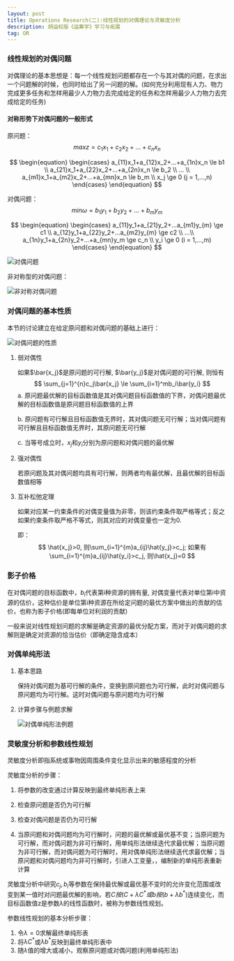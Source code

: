 ```yaml
---
layout: post
title: Operations Research(二):线性规划的对偶理论与灵敏度分析
description: 胡运权版《运筹学》学习与拓展
tag: OR
---
```


### 线性规划的对偶问题

对偶理论的基本思想是：每一个线性规划问题都存在一个与其对偶的问题，在求出一个问题解的时候，也同时给出了另一问题的解。(如何充分利用现有人力、物力完成更多任务和怎样用最少人力物力去完成给定的任务和怎样用最少人力物力去完成给定的任务)

#### 对称形势下对偶问题的一般形式

原问题：
$$
\begin{equation}
max z = c_1x_1+c_2x_2+...+c_nx_n
\end{equation}
$$

$$
\begin{equation}
\begin{cases}
a_{11}x_1+a_{12}x_2+...+a_{1n}x_n \le b1 \\
a_{21}x_1+a_{22}x_2+...+a_{2n}x_n \le b_2 \\
... \\
a_{m1}x_1+a_{m2}x_2+...+a_{mn}x_n \le b_m \\
x_j \ge 0 (j = 1,...,n)
\end{cases}
\end{equation}
$$

对偶问题：
$$
min \omega = b_1y_1 + b_2y_2+ ... + b_my_m
$$

$$
\begin{equation}
\begin{cases}
a_{11}y_1+a_{21}y_2+...a_{m1}y_{m} \ge c1 \\
a_{12}y_1+a_{22}y_2+...a_{m2}y_{m} \ge c2 \\
...\\
a_{1n}y_1+a_{2n}y_2+...+a_{mn}y_m  \ge c_n \\
y_i \ge 0 (i = 1,...,m)
\end{cases}
\end{equation}
$$



![对偶问题](D:\github_project\blog\muhoushaonian.github.io\images\post_image\对偶问题.png)



非对称型的对偶问题：

![非对称对偶问题](D:\github_project\blog\muhoushaonian.github.io\images\post_image\非对称对偶问题.png)



### 对偶问题的基本性质

本节的讨论建立在给定原问题和对偶问题的基础上进行：



![对偶问题的性质](D:\github_project\blog\muhoushaonian.github.io\images\post_image\对偶问题的性质.png)

1. 弱对偶性

   如果$\bar{x_j}$是原问题的可行解, $\bar{y_j}$是对偶问题的可行解, 则恒有
   $$
   \sum_{j=1}^{n}c_j\bar{x_j} \le \sum_{i=1}^mb_i\bar{y_i}
   $$
   a. 原问题最优解的目标函数值是其对偶问题目标函数值的下界，对偶问题最优解的目标函数值是原问题目标函数值的上界

   b. 原问题有可行解且目标函数值无界时，其对偶问题无可行解；当对偶问题有可行解且目标函数值无界时，其原问题无可行解

   c. 当等号成立时，$x_j$和$y_i$分别为原问题和对偶问题的最优解

2. 强对偶性

   若原问题及其对偶问题均具有可行解，则两者均有最优解，且最优解的目标函数值相等

3. 互补松弛定理

   如果对应某一约束条件的对偶变量值为非零，则该约束条件取严格等式；反之如果约束条件取严格不等式，则其对应的对偶变量也一定为0.

   即：
   $$
   \hat{x_j}>0, 则\sum_{i=1}^{m}a_{ij}\hat{y_j}>c_j; 如果有\sum_{i=1}^{m}a_{ij}\hat{y_i}>c_j, 则\hat{x_j}=0
   $$



### 影子价格

在对偶问题的目标函数中，$b_i$代表第i种资源的拥有量, 对偶变量代表对单位第i中资源的估价，这种估价是单位第i种资源在所给定问题的最优方案中做出的贡献的估价，也称为影子价格(即每单位对利润的贡献)

一般来说对线性规划问题的求解是确定资源的最优分配方案，而对于对偶问题的求解则是确定对资源的恰当估价（即确定隐含成本）



### 对偶单纯形法

1. 基本思路

   保持对偶问题为基可行解的条件，变换到原问题也为可行解，此时对偶问题与原问题均为可行解。这时对偶问题与原问题均为可行解

2. 计算步骤与例题求解

   
   
   ![对偶单纯形法例题](D:\github_project\blog\muhoushaonian.github.io\images\post_image\对偶单纯形法例题.jpg)
   
   



### 灵敏度分析和参数线性规划

灵敏度分析即指系统或事物因周围条件变化显示出来的敏感程度的分析

灵敏度分析的步骤：

1. 将参数的改变通过计算反映到最终单纯形表上来
2. 检查原问题是否仍为可行解
3. 检查对偶问题是否仍为可行解

4. 当原问题和对偶问题均为可行解时，问题的最优解或最优基不变；当原问题为可行解，而对偶问题为非可行解时，用单纯形法继续迭代求最优解；当原问题为非可行解，而对偶问题为可行解时，用对偶单纯形法继续迭代求最优解；当原问题和对偶问题均为非可行解时，引进人工变量，，编制新的单纯形表重新计算



灵敏度分析中研究$c_j, b_i$等参数在保持最优解或最优基不变时的允许变化范围或改变到某一值时对问题最优解的影响，若$C 按 (C+\lambda C^*或b按(b+\lambda b^*)$连续变化，而目标函数值z是参数$\lambda$的线性函数时，被称为参数线性规划。

参数线性规划的基本分析步骤：

1. 令$\lambda=0$求解最终单纯形表
2. 将$\lambda C^*$或$\lambda b^*$反映到最终单纯形表中
3. 随$\lambda$值的增大或减小，观察原问题或对偶问题(利用单纯形法)

